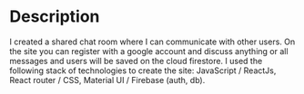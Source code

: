 # Description

I created a shared chat room where I can communicate with other users. On the site you can register with a google account and discuss anything or all messages and users will be saved on the cloud firestore.  I used the following stack of technologies to create the site: JavaScript / ReactJs, React router / CSS, Material UI / Firebase (auth, db).
